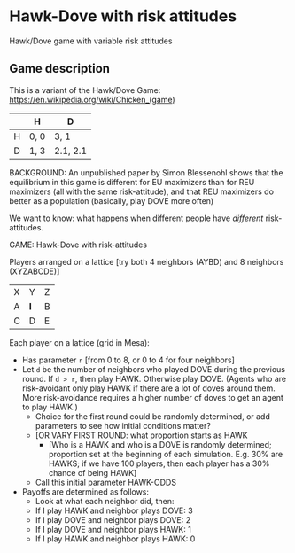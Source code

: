# Hawk-Dove with risk attitudes

Hawk/Dove game with variable risk attitudes

## Game description

This is a variant of the Hawk/Dove Game: https://en.wikipedia.org/wiki/Chicken_(game)

| | H | D|
|-|-|-|
| H | 0, 0 | 3, 1|
| D |1, 3| 2.1, 2.1|

BACKGROUND: An unpublished paper by Simon Blessenohl shows that the equilibrium in this game is different for EU maximizers than for REU maximizers (all with the same risk-attitude), and that REU maximizers do better as a population (basically, play DOVE more often)

We want to know: what happens when different people have _different_ risk-attitudes.

GAME: Hawk-Dove with risk-attitudes

Players arranged on a lattice [try both 4 neighbors (AYBD) and 8 neighbors (XYZABCDE)]

| | | |
|-|-|-|
| X | Y |Z |
|A | **I** |  B |
| C | D | E |

 
Each player on a lattice (grid in Mesa):
- Has parameter `r` [from 0 to 8, or 0 to 4 for four neighbors]
- Let `d` be the number of neighbors who played DOVE during the previous round. If `d > r`, then play HAWK. Otherwise play DOVE. (Agents who are risk-avoidant only play HAWK if there are a lot of doves around them. More risk-avoidance requires a higher number of doves to get an agent to play HAWK.)
  - Choice for the first round could be randomly determined, or add parameters to see how initial conditions matter?
  - [OR VARY FIRST ROUND: what proportion starts as HAWK
    - [Who is a HAWK and who is a DOVE is randomly determined; proportion set at the beginning of each simulation. E.g. 30% are HAWKS; if we have 100 players, then each player has a 30% chance of being HAWK]
   - Call this initial parameter HAWK-ODDS
- Payoffs are determined as follows:
   -  Look at what each neighbor did, then:
   -  If I play HAWK and neighbor plays DOVE: 3
   -  If I play DOVE and neighbor plays DOVE: 2
   -  If I play DOVE and neighbor plays HAWK: 1
   - If I play HAWK and neighbor plays HAWK: 0


